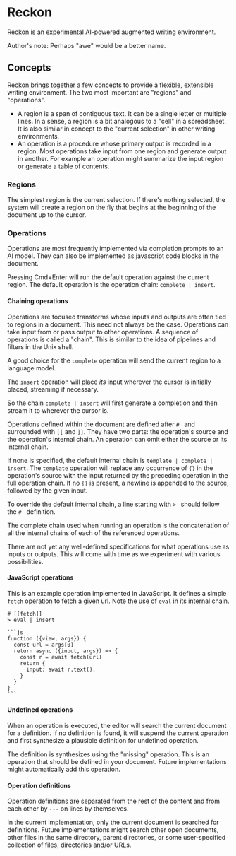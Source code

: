 # Reckon

Reckon is an experimental AI-powered augmented writing environment.

Author's note: Perhaps "awe" would be a better name.

## Concepts

Reckon brings together a few concepts to provide a flexible, extensible writing environment. The two most important are "regions" and "operations".

- A region is a span of contiguous text. It can be a single letter or multiple lines. In a sense, a region is a bit analogous to a "cell" in a spreadsheet. It is also similar in concept to the "current selection" in other writing environments.
- An operation is a procedure whose primary output is recorded in a region. Most operations take input from one region and generate output in another. For example an operation might summarize the input region or generate a table of contents.

### Regions

The simplest region is the current selection. If there's nothing selected, the system will create a region on the fly that begins at the beginning of the document up to the cursor.

### Operations

Operations are most frequently implemented via completion prompts to an AI model. They can also be implemented as javascript code blocks in the document.

Pressing Cmd+Enter will run the default operation against the current region. The default operation is the operation chain: `complete | insert`.

#### Chaining operations

Operations are focused transforms whose inputs and outputs are often tied to regions in a document. This need not always be the case. Operations can take input from or pass output to other operations. A sequence of operations is called a "chain". This is similar to the idea of pipelines and filters in the Unix shell.


A good choice for the `complete` operation will send the current region to a language model.

The `insert` operation will place *its* input wherever the cursor is initially placed, streaming if necessary.

So the chain `complete | insert` will first generate a completion and then stream it to wherever the cursor is.

Operations defined within the document are defined after `# ` and surrounded with `[[` and `]]`. They have two parts: the operation's source and the operation's internal chain. An operation can omit either the source or its internal chain.

If none is specified, the default internal chain is `template | complete | insert`. The `template` operation will replace any occurrence of `{}` in the operation's source with the input returned by the preceding operation in the full operation chain. If no `{}` is present, a newline is appended to the source, followed by the given input.

To override the default internal chain, a line starting with `> ` should follow the `# ` definition.

The complete chain used when running an operation is the concatenation of all the internal chains of each of the referenced operations.

There are not yet any well-defined specifications for what operations use as inputs or outputs. This will come with time as we experiment with various possibilities.

#### JavaScript operations

This is an example operation implemented in JavaScript. It defines a simple `fetch` operation to fetch a given url. Note the use of `eval` in its internal chain.

~~~
# [[fetch]]
> eval | insert

```js
function ({view, args}) {
  const url = args[0]
  return async ({input, args}) => {
    const r = await fetch(url)
    return {
      input: await r.text(),
    }
  }
}
```
~~~

#### Undefined operations

When an operation is executed, the editor will search the current document for a definition. If no definition is found, it will suspend the current operation and first synthesize a plausible definition for undefined operation.

The definition is synthesizes using the "missing" operation. This is an operation that should be defined in your document. Future implementations might automatically add this operation.


#### Operation definitions

Operation definitions are separated from the rest of the content and from each other by `---` on lines by themselves.

In the current implementation, only the current document is searched for definitions. Future implementations might search other open documents, other files in the same directory, parent directories, or some user-specified collection of files, directories and/or URLs.
